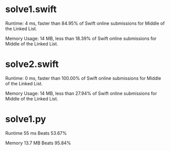 # solve1.swift

Runtime: 4 ms, faster than 84.95% of Swift online submissions for Middle of the Linked List.

Memory Usage: 14 MB, less than 18.39% of Swift online submissions for Middle of the Linked List.

# solve2.swift

Runtime: 0 ms, faster than 100.00% of Swift online submissions for Middle of the Linked List.

Memory Usage: 14 MB, less than 27.94% of Swift online submissions for Middle of the Linked List.

# solve1.py

Runtime 55 ms Beats 53.67%

Memory 13.7 MB Beats 95.84%
